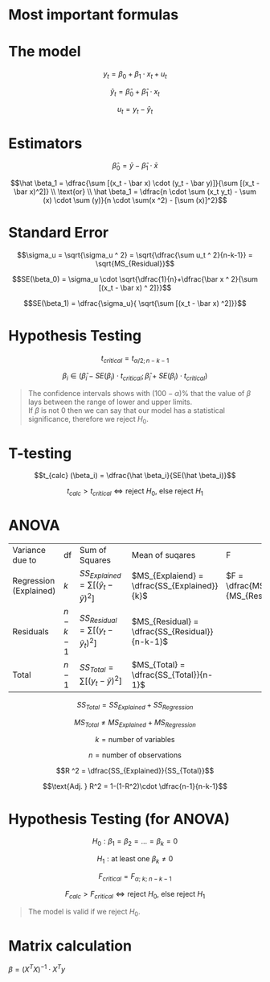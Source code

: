 # Most important formulas

# The model

$$y_t = \beta_0 + \beta_1 \cdot x_t + u_t$$

$$\hat y_t =\hat \beta_0 + \hat \beta_1 \cdot x_t$$

$$u_t = y_t - \hat y_t$$

# Estimators

$$\hat \beta_0 = \bar y - \hat \beta_1 \cdot \bar x$$

$$\hat \beta_1 = \dfrac{\sum [(x_t - \bar x) \cdot (y_t - \bar y)]}{\sum [(x_t - \bar x)^2]} \\ \text{or} \\ \hat \beta_1 = \dfrac{n \cdot \sum (x_t y_t) - \sum (x) \cdot \sum (y)}{n \cdot \sum(x ^2) - [\sum (x)]^2}$$

# Standard Error

$$\sigma_u = \sqrt{\sigma_u ^ 2} = \sqrt{\dfrac{\sum u_t ^ 2}{n-k-1}} = \sqrt{MS_{Residual}}$$

$$SE(\beta_0) = \sigma_u \cdot \sqrt{\dfrac{1}{n}+\dfrac{\bar x ^ 2}{\sum [(x_t - \bar x) ^ 2]}}$$

$$SE(\beta_1) = \dfrac{\sigma_u}{ \sqrt{\sum [(x_t - \bar x) ^2]}}$$

# Hypothesis Testing

$$t_{critical} = t_{\alpha / 2;n-k-1}$$

$$\beta_i \in (\hat \beta_i - SE(\beta_i) \cdot t_{critical}; \hat \beta_i + SE(\beta_i) \cdot t_{critical})$$

> The confidence intervals shows with $(100 - \alpha)\%$ that the value of $\beta$ lays between the range of lower and upper limits.  
> If $\beta$ is not 0 then we can say that our model has a statistical significance, therefore we reject $H_0$.

# T-testing

$$t_{calc} (\beta_i) = \dfrac{\hat \beta_i}{SE(\hat \beta_i)}$$

$$t_{calc} > t_{critical} \Leftrightarrow \text{reject } H_0 \text{, else reject } H_1$$

# ANOVA

|                        |           |                                                 |                                                |                                             |
| ---------------------- | --------- | ----------------------------------------------- | ---------------------------------------------- | ------------------------------------------- |
| Variance due to        | df        | Sum of Squares                                  | Mean of suqares                                | F                                           |
| Regression (Explained) | $k$       | $SS_{Explained} = \sum [(\hat y_t - \bar y)^2]$ | $MS_{Explaiend} = \dfrac{SS_{Explained}}{k}$   | $F = \dfrac{MS_{Explained}}{MS_{Residual}}$ |
| Residuals              | $n-k - 1$ | $SS_{Residual} = \sum [(y_t - \hat y_t)^2]$     | $MS_{Residual} = \dfrac{SS_{Residual}}{n-k-1}$ |                                             |
| Total                  | $n-1$     | $SS_{Total} = \sum [(y_t - \bar y) ^2]$         | $MS_{Total} = \dfrac{SS_{Total}}{n-1}$         |                                             |

$$SS_{Total} = SS_{Explained} + SS_{Regression}$$

$$MS_{Total} \not= MS_{Explained} + MS_{Regression}$$

$$k = \text{number of variables}$$

$$n = \text{number of observations}$$

$$R ^2 = \dfrac{SS_{Explained}}{SS_{Total}}$$

$$\text{Adj. } R^2 = 1-(1-R^2)\cdot \dfrac{n-1}{n-k-1}$$

# Hypothesis Testing (for ANOVA)

$$H_0: \beta_1 = \beta_2 = ... = \beta_k = 0$$

$$H_1: \text{at least one }\beta_k \not = 0$$

$$F_{critical} = F_{\alpha;\ k;\ n-k-1}$$

$$F_{calc} > F_{critical} \Leftrightarrow \text{reject } H_0 \text{, else reject } H_1$$

> The model is valid if we reject $H_0$.

# Matrix calculation

$\beta = (X ^ T X) ^ {-1} \cdot X ^ T y$
